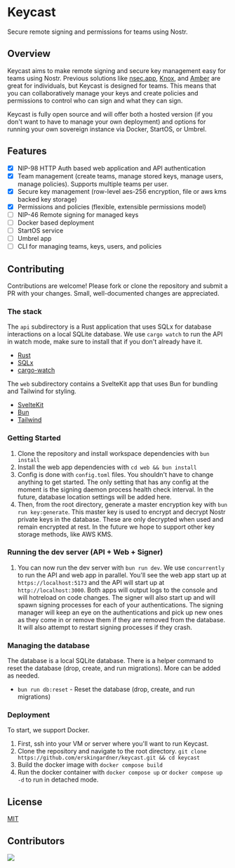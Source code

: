 # Keycast

Secure remote signing and permissions for teams using Nostr.

## Overview

Keycast aims to make remote signing and secure key management easy for teams using Nostr. Previous solutions like [nsec.app](https://nsec.app/), [Knox](https://gitlab.com/soapbox-pub/knox), and [Amber](https://github.com/greenart7c3/Amber) are great for individuals, but Keycast is designed for teams. This means that you can collaboratively manage your keys and create policies and permissions to control who can sign and what they can sign.

Keycast is fully open source and will offer both a hosted version (if you don't want to have to manage your own deployment) and options for running your own sovereign instance via Docker, StartOS, or Umbrel.

## Features

- [x] NIP-98 HTTP Auth based web application and API authentication
- [x] Team management (create teams, manage stored keys, manage users, manage policies). Supports multiple teams per user.
- [x] Secure key management (row-level aes-256 encryption, file or aws kms backed key storage)
- [x] Permissions and policies (flexible, extensible permissions model)
- [ ] NIP-46 Remote signing for managed keys
- [ ] Docker based deployment
- [ ] StartOS service
- [ ] Umbrel app
- [ ] CLI for managing teams, keys, users, and policies

## Contributing

Contributions are welcome! Please fork or clone the repository and submit a PR with your changes. Small, well-documented changes are appreciated.

### The stack

The `api` subdirectory is a Rust application that uses SQLx for database interactions on a local SQLite database. We use `cargo watch` to run the API in watch mode, make sure to install that if you don't already have it.
- [Rust](https://www.rust-lang.org/)
- [SQLx](https://github.com/launchbadge/sqlx)
- [cargo-watch](https://github.com/watchexec/cargo-watch)

The `web` subdirectory contains a SvelteKit app that uses Bun for bundling and Tailwind for styling.
- [SvelteKit](https://kit.svelte.dev/)
- [Bun](https://bun.sh/)
- [Tailwind](https://tailwindcss.com/)

### Getting Started

1. Clone the repository and install workspace dependencies with `bun install`
2. Install the web app dependencies with `cd web && bun install`
3. Config is done with `config.toml` files. You shouldn't have to change anything to get started. The only setting that has any config at the moment is the signing daemon process health check interval. In the future, database location settings will be added here.
4. Then, from the root directory, generate a master encryption key with `bun run key:generate`. This master key is used to encrypt and decrypt Nostr private keys in the database. These are only decrypted when used and remain encrypted at rest. In the future we hope to support other key storage methods, like AWS KMS.

### Running the dev server (API + Web + Signer)
1. You can now run the dev server with `bun run dev`. We use `concurrently` to run the API and web app in parallel. You'll see the web app start up at `https://localhost:5173` and the API will start up at `http://localhost:3000`. Both apps will output logs to the console and will hotreload on code changes. The signer will also start up and will spawn signing processes for each of your authentications. The signing manager will keep an eye on the authentications and pick up new ones as they come in or remove them if they are removed from the database. It will also attempt to restart signing processes if they crash.

### Managing the database

The database is a local SQLite database. There is a helper command to reset the database (drop, create, and run migrations). More can be added as needed.

- `bun run db:reset` - Reset the database (drop, create, and run migrations)

### Deployment

To start, we support Docker. 

1. First, ssh into your VM or server where you'll want to run Keycast. 
2. Clone the repository and navigate to the root directory. `git clone https://github.com/erskingardner/keycast.git && cd keycast`
3. Build the docker image with `docker compose build`
4. Run the docker container with `docker compose up` or `docker compose up -d` to run in detached mode.


## License

[MIT](LICENSE)

## Contributors

<a align="center" href="https://github.com/erskingardner/keycast/graphs/contributors">
  <img src="https://contrib.rocks/image?repo=erskingardner/keycast" />
</a>

